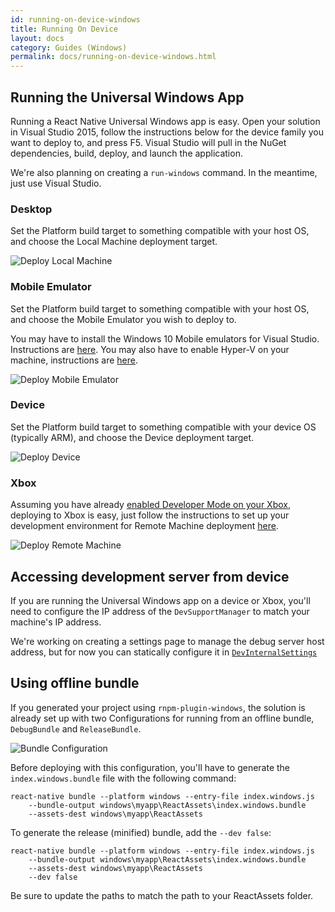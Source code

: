 ```yaml
---
id: running-on-device-windows
title: Running On Device
layout: docs
category: Guides (Windows)
permalink: docs/running-on-device-windows.html
---
```


## Running the Universal Windows App

Running a React Native Universal Windows app is easy. Open your solution in Visual Studio 2015, follow the instructions below for the device family you want to deploy to, and press F5. Visual Studio will pull in the NuGet dependencies, build, deploy, and launch the application.

We're also planning on creating a `run-windows` command. In the meantime, just use Visual Studio. 

### Desktop

Set the Platform build target to something compatible with your host OS, and choose the Local Machine deployment target.

![Deploy Local Machine](img/DeployLocalMachine.png)

### Mobile Emulator

Set the Platform build target to something compatible with your host OS, and choose the Mobile Emulator you wish to deploy to.

You may have to install the Windows 10 Mobile emulators for Visual Studio. Instructions are [here](https://msdn.microsoft.com/en-us/windows/uwp/debug-test-perf/test-with-the-emulator). You may also have to enable Hyper-V on your machine, instructions are [here](https://msdn.microsoft.com/library/windows/apps/xaml/jj863509.aspx).

![Deploy Mobile Emulator](img/DeployMobileEmulator.png)

### Device

Set the Platform build target to something compatible with your device OS (typically ARM), and choose the Device deployment target.

![Deploy Device](img/DeployDevice.png)

### Xbox

Assuming you have already [enabled Developer Mode on your Xbox](https://msdn.microsoft.com/en-us/windows/uwp/xbox-apps/devkit-activation), deploying to Xbox is easy, just follow the instructions to set up your development environment for Remote Machine deployment [here](https://msdn.microsoft.com/en-us/windows/uwp/xbox-apps/development-environment-setup).

![Deploy Remote Machine](img/DeployRemoteMachine.png)

## Accessing development server from device

If you are running the Universal Windows app on a device or Xbox, you'll need to configure the IP address of the `DevSupportManager` to match your machine's IP address.

We're working on creating a settings page to manage the debug server host address, but for now you can statically configure it in [`DevInternalSettings`](https://github.com/ReactWindows/react-native-windows/blob/master/ReactWindows/ReactNative/DevSupport/DevInternalSettings.cs#L52)

## Using offline bundle

If you generated your project using `rnpm-plugin-windows`, the solution is already set up with two Configurations for running from an offline bundle, `DebugBundle` and `ReleaseBundle`.

![Bundle Configuration](img/ConfigurationBundle.png)

Before deploying with this configuration, you'll have to generate the `index.windows.bundle` file with the following command:

```
react-native bundle --platform windows --entry-file index.windows.js 
    --bundle-output windows\myapp\ReactAssets\index.windows.bundle
    --assets-dest windows\myapp\ReactAssets
```

To generate the release (minified) bundle, add the `--dev false`: 

```
react-native bundle --platform windows --entry-file index.windows.js 
    --bundle-output windows\myapp\ReactAssets\index.windows.bundle
    --assets-dest windows\myapp\ReactAssets
    --dev false
```

Be sure to update the paths to match the path to your ReactAssets folder.
